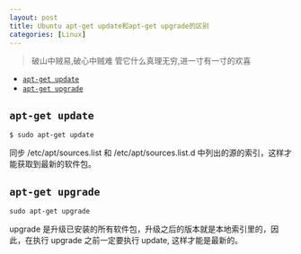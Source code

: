 ```yaml
---
layout: post
title: Ubuntu apt-get update和apt-get upgrade的区别
categories: [Linux]
---
```


> 破山中贼易,破心中贼难
> 管它什么真理无穷,进一寸有一寸的欢喜

<!-- TOC -->

- [`apt-get update`](#apt-get-update)
- [`apt-get upgrade`](#apt-get-upgrade)

<!-- /TOC -->


## `apt-get update`

```
$ sudo apt-get update
```

   同步 /etc/apt/sources.list 和 /etc/apt/sources.list.d 中列出的源的索引，这样才能获取到最新的软件包。

## `apt-get upgrade`

```
sudo apt-get upgrade
```
upgrade 是升级已安装的所有软件包，升级之后的版本就是本地索引里的，因此，在执行 upgrade 之前一定要执行 update, 这样才能是最新的。